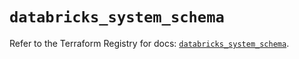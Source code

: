 # `databricks_system_schema`

Refer to the Terraform Registry for docs: [`databricks_system_schema`](https://registry.terraform.io/providers/databricks/databricks/1.67.0/docs/resources/system_schema).
